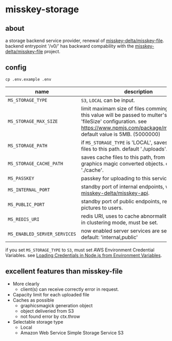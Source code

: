 misskey-storage
===

about
---

a storage backend service provider, renewal of [misskey-delta/misskey-file](https://github.com/misskey-delta/misskey-file).
backend entrypoint '/v0/' has backward compability with the [misskey-delta/misskey-file](https://github.com/misskey-delta/misskey-file) project.

config
---
```
cp .env.example .env
```

name|description
--|--
`MS_STORAGE_TYPE`|`S3`, `LOCAL` can be input.
`MS_STORAGE_MAX_SIZE`|limit maximam size of files comming uploaded. this value will be passed to multer's limit 'fileSize' configuration. see https://www.npmjs.com/package/multer#limits. default value is 5MB. (5000000)
`MS_STORAGE_PATH`|if `MS_STORAGE_TYPE` is 'LOCAL', saves uploaded files to this path. default './uploads'.
`MS_STORAGE_CACHE_PATH`|saves cache files to this path, from S3 objects, graphics magic converted objects. default './cache'.
`MS_PASSKEY`|passkey for uploading to this service.
`MS_INTERNAL_PORT`|standby port of internal endpoints, work with [misskey-delta/misskey-api](https://github.com/misskey-delta/misskey-api).
`MS_PUBLIC_PORT`|standby port of public endpoints, return pictures to users.
`MS_REDIS_URI`|redis URI, uses to cache abnormality response. in clustering mode, must be set.
`MS_ENABLED_SERVER_SERVICES`|now enabled server services are selectable. default: 'internal,public'

if you set `MS_STORAGE_TYPE` to `S3`, must set AWS Environment Credential Variables. see [Loading Credentials in Node.js from Environment Variables](http://docs.aws.amazon.com/sdk-for-javascript/v2/developer-guide/loading-node-credentials-environment.html).

excellent features than misskey-file
---
+ More clearly
  * client(s) can receive correctly error in request.
+ Capacity limit for each uploaded file
+ Caches as possible
  * graphicsmagick generation object
  * object deliveried from S3
  * not found error by ctx.throw
+ Selectable storage type
  * Local
  * Amazon Web Service Simple Storage Service S3
